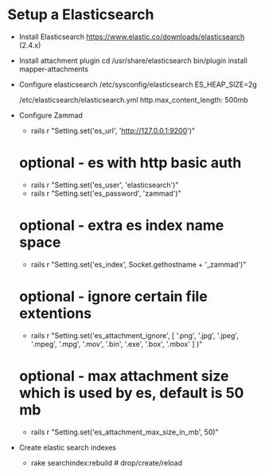 # Setup a Elasticsearch

* Install Elasticsearch
  https://www.elastic.co/downloads/elasticsearch (2.4.x)

* Install attachment plugin
  cd /usr/share/elasticsearch
  bin/plugin install mapper-attachments

* Configure elasticsearch
  /etc/sysconfig/elasticsearch
  ES_HEAP_SIZE=2g

  /etc/elasticsearch/elasticsearch.yml
  http.max_content_length: 500mb

* Configure Zammad

  * rails r "Setting.set('es_url', 'http://127.0.0.1:9200')"

  # optional - es with http basic auth
  * rails r "Setting.set('es_user', 'elasticsearch')"
  * rails r "Setting.set('es_password', 'zammad')"

  # optional - extra es index name space
  * rails r "Setting.set('es_index', Socket.gethostname + '_zammad')"

  # optional - ignore certain file extentions
  * rails r "Setting.set('es_attachment_ignore', [ '.png', '.jpg', '.jpeg', '.mpeg', '.mpg', '.mov', '.bin', '.exe', '.box', '.mbox' ] )"

  # optional - max attachment size which is used by es, default is 50 mb
  * rails r "Setting.set('es_attachment_max_size_in_mb', 50)"

* Create elastic search indexes
  * rake searchindex:rebuild # drop/create/reload

